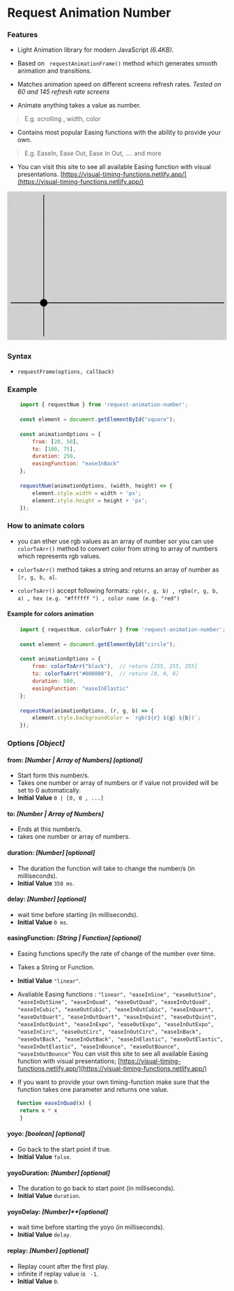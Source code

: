 
# Request Animation Number

### Features

- Light Animation library for modern JavaScript *(6.4KB)*.

- Based on ` requestAnimationFrame()` method which generates smooth animation and transitions.

- Matches animation speed on different screens refresh rates. *Tested on 60 and 145 refresh rate screens*

- Animate anything takes a value as number.
> E.g. scrolling , width, color

- Contains most popular Easing functions with the ability to provide your own.
> E.g. EaseIn, Ease Out, Ease In Out, .... and more

- You can visit this site to see all available Easing function with visual presentations.
[https://visual-timing-functions.netlify.app/](https://visual-timing-functions.netlify.app/)

[![](https://github.com/alabsi91/request-animation-number/blob/media/20210613_185929~1.gif)](https://visual-timing-functions.netlify.app/)

### Syntax
- `requestFrame(options, callback)`

### Example

```javascript
    import { requestNum } from 'request-animation-number';

    const element = document.getElementById("square");

    const animationOptions = {
		from: [20, 50], 
		to: [100, 75], 
		duration: 250, 
		easingFunction: "easeInBack"
	};

    requestNum(animationOptions, (width, height) => {
    	element.style.width = width + 'px';
    	element.style.height = height + 'px';
    });
```

### How to animate colors
- you can ether use rgb values as an array of number sor you can use `colorToArr()` method to convert color from string to array of numbers which represents rgb values.

-  `colorToArr()` method takes a string and returns an array of number as `[r, g, b, a]`.
- `colorToArr()` accept following formats: 
`rgb(r, g, b) , rgba(r, g, b, a) , hex (e.g. "#ffffff ") , color name (e.g. "red")`

#### Example for colors animation
```javascript
    import { requestNum, colorToArr } from 'request-animation-number';

    const element = document.getElementById("circle");

    const animationOptions = {
		from: colorToArr("black"),  // return [255, 255, 255]
		to: colorToArr("#000000"),  // return [0, 0, 0]
		duration: 500,
		easingFunction: "easeInElastic"
	};

    requestNum(animationOptions, (r, g, b) => {
    	element.style.backgroundColor = `rgb(${r} ${g} ${b})`;
    });
```

###  Options *[Object]*

#### from: *[Number | Array of Numbers]* *[optional]*
- Start form this number/s.
- Takes one number or array of numbers or if value not provided will be set to 0 automatically.
- **Initial Value** `0 | [0, 0 , ...]`

#### to: *[Number | Array of Numbers]*
- Ends at this number/s.
- takes one number or array of numbers.

#### duration: *[Number]* *[optional]*
- The duration the function will take to change the number/s (in milliseconds).
- **Initial Value** `350 ms`.

#### delay: *[Number]* *[optional]*
- wait time before starting (in milliseconds).
- **Initial Value** `0 ms`.

#### easingFunction: *[String | Function]* *[optional]*
- Easing functions specify the rate of change of the number over time.
- Takes a String or Function.
- **Initial Value** `"linear"`.
- Avaliable Easing functions : `"linear", "easeInSine", "easeOutSine", "easeInOutSine", "easeInQuad", "easeOutQuad", "easeInOutQuad", "easeInCubic", "easeOutCubic", "easeInOutCubic", "easeInQuart", "easeOutQuart", "easeInOutQuart", "easeInQuint", "easeOutQuint", "easeInOutQuint", "easeInExpo", "easeOutExpo", "easeInOutExpo", "easeInCirc", "easeOutCirc", "easeInOutCirc", "easeInBack", "easeOutBack", "easeInOutBack", "easeInElastic", "easeOutElastic", "easeInOutElastic", "easeInBounce", "easeOutBounce", "easeInOutBounce"`
You can visit this site to see all available Easing function with visual presentations;
[https://visual-timing-functions.netlify.app/](https://visual-timing-functions.netlify.app/)

- If you want to provide your own timing-function make sure that the function takes one parameter and returns one value.

```javascript
   function easeInQuad(x) {
    return x * x
    }
```

#### yoyo: *[boolean]* *[optional]*
- Go back to the start point if true.
- **Initial Value** `false`.

#### yoyoDuration: *[Number]* *[optional]*
- The duration to go back to start point (in milliseconds).
- **Initial Value** `duration`.

#### yoyoDelay:  *[Number]**[optional]*
- wait time before starting the yoyo (in milliseconds).
- **Initial Value** `delay`.

#### replay: *[Number]* *[optional]*
- Replay count after the first play.
- infinite if replay value is ` -1`.
- **Initial Value** `0`.

